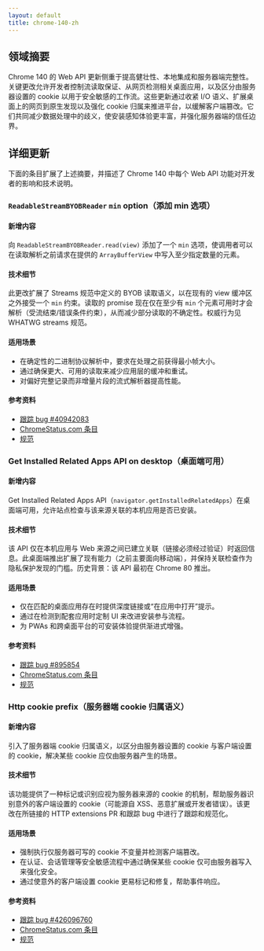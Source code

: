 ```yaml
---
layout: default
title: chrome-140-zh
---
```


## 领域摘要

Chrome 140 的 Web API 更新侧重于提高健壮性、本地集成和服务器端完整性。关键更改允许开发者控制流读取保证、从网页检测相关桌面应用，以及区分由服务器设置的 cookie 以用于安全敏感的工作流。这些更新通过收紧 I/O 语义、扩展桌面上的网页到原生发现以及强化 cookie 归属来推进平台，以缓解客户端篡改。它们共同减少数据处理中的歧义，使安装感知体验更丰富，并强化服务器端的信任边界。

## 详细更新

下面的条目扩展了上述摘要，并描述了 Chrome 140 中每个 Web API 功能对开发者的影响和技术说明。

### `ReadableStreamBYOBReader` `min` option（添加 min 选项）

#### 新增内容
向 `ReadableStreamBYOBReader.read(view)` 添加了一个 `min` 选项，使调用者可以在读取解析之前请求在提供的 `ArrayBufferView` 中写入至少指定数量的元素。

#### 技术细节
此更改扩展了 Streams 规范中定义的 BYOB 读取语义，以在现有的 view 缓冲区之外接受一个 `min` 约束。读取的 promise 现在仅在至少有 `min` 个元素可用时才会解析（受流结束/错误条件约束），从而减少部分读取的不确定性。权威行为见 WHATWG streams 规范。

#### 适用场景
- 在确定性的二进制协议解析中，要求在处理之前获得最小帧大小。  
- 通过确保更大、可用的读取来减少应用层的缓冲和重试。  
- 对偏好完整记录而非增量片段的流式解析器提高性能。

#### 参考资料
- [跟踪 bug #40942083](https://issues.chromium.org/issues/40942083)
- [ChromeStatus.com 条目](https://chromestatus.com/feature/6396991665602560)
- [规范](https://streams.spec.whatwg.org/#byob-reader-read)

### Get Installed Related Apps API on desktop（桌面端可用）

#### 新增内容
Get Installed Related Apps API（`navigator.getInstalledRelatedApps`）在桌面端可用，允许站点检查与该来源关联的本机应用是否已安装。

#### 技术细节
该 API 仅在本机应用与 Web 来源之间已建立关联（链接必须经过验证）时返回信息。此桌面端推出扩展了现有能力（之前主要面向移动端），并保持关联检查作为隐私保护发现的门槛。历史背景：该 API 最初在 Chrome 80 推出。

#### 适用场景
- 仅在匹配的桌面应用存在时提供深度链接或“在应用中打开”提示。  
- 通过在检测到配套应用时定制 UI 来改进安装参与流程。  
- 为 PWAs 和跨桌面平台的可安装体验提供渐进式增强。

#### 参考资料
- [跟踪 bug #895854](https://issues.chromium.org/issues/895854)
- [ChromeStatus.com 条目](https://chromestatus.com/feature/5695378309513216)
- [规范](https://wicg.github.io/get-installed-related-apps/spec)

### Http cookie prefix（服务器端 cookie 归属语义）

#### 新增内容
引入了服务器端 cookie 归属语义，以区分由服务器设置的 cookie 与客户端设置的 cookie，解决某些 cookie 应仅由服务器产生的场景。

#### 技术细节
该功能提供了一种标记或识别应视为服务器来源的 cookie 的机制，帮助服务器识别意外的客户端设置的 cookie（可能源自 XSS、恶意扩展或开发者错误）。该更改在所链接的 HTTP extensions PR 和跟踪 bug 中进行了跟踪和规范化。

#### 适用场景
- 强制执行仅服务器可写的 cookie 不变量并检测客户端篡改。  
- 在认证、会话管理等安全敏感流程中通过确保某些 cookie 仅可由服务器写入来强化安全。  
- 通过使意外的客户端设置 cookie 更易标记和修复，帮助事件响应。

#### 参考资料
- [跟踪 bug #426096760](https://issues.chromium.org/issues/426096760)
- [ChromeStatus.com 条目](https://chromestatus.com/feature/5170139586363392)
- [规范](https://github.com/httpwg/http-extensions/pull/3110)
